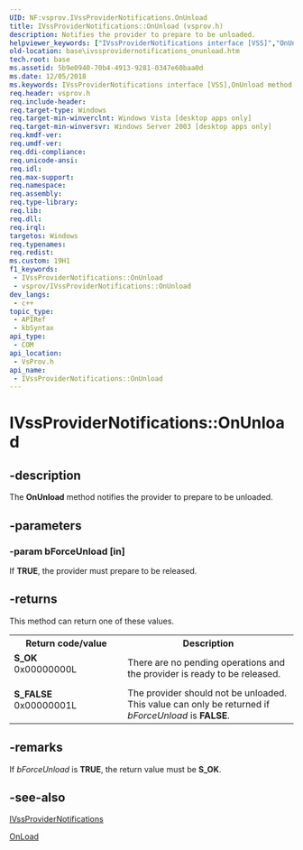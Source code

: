 ```yaml
---
UID: NF:vsprov.IVssProviderNotifications.OnUnload
title: IVssProviderNotifications::OnUnload (vsprov.h)
description: Notifies the provider to prepare to be unloaded.
helpviewer_keywords: ["IVssProviderNotifications interface [VSS]","OnUnload method","IVssProviderNotifications.OnUnload","IVssProviderNotifications::OnUnload","OnUnload","OnUnload method [VSS]","OnUnload method [VSS]","IVssProviderNotifications interface","base.ivssprovidernotifications_onunload","vsprov/IVssProviderNotifications::OnUnload"]
old-location: base\ivssprovidernotifications_onunload.htm
tech.root: base
ms.assetid: 5b9e0940-70b4-4913-9281-0347e60baa0d
ms.date: 12/05/2018
ms.keywords: IVssProviderNotifications interface [VSS],OnUnload method, IVssProviderNotifications.OnUnload, IVssProviderNotifications::OnUnload, OnUnload, OnUnload method [VSS], OnUnload method [VSS],IVssProviderNotifications interface, base.ivssprovidernotifications_onunload, vsprov/IVssProviderNotifications::OnUnload
req.header: vsprov.h
req.include-header: 
req.target-type: Windows
req.target-min-winverclnt: Windows Vista [desktop apps only]
req.target-min-winversvr: Windows Server 2003 [desktop apps only]
req.kmdf-ver: 
req.umdf-ver: 
req.ddi-compliance: 
req.unicode-ansi: 
req.idl: 
req.max-support: 
req.namespace: 
req.assembly: 
req.type-library: 
req.lib: 
req.dll: 
req.irql: 
targetos: Windows
req.typenames: 
req.redist: 
ms.custom: 19H1
f1_keywords:
 - IVssProviderNotifications::OnUnload
 - vsprov/IVssProviderNotifications::OnUnload
dev_langs:
 - c++
topic_type:
 - APIRef
 - kbSyntax
api_type:
 - COM
api_location:
 - VsProv.h
api_name:
 - IVssProviderNotifications::OnUnload
---
```


# IVssProviderNotifications::OnUnload


## -description

The <b>OnUnload</b> method 
  notifies the provider  to prepare to be unloaded.

## -parameters

### -param bForceUnload [in]

If <b>TRUE</b>, the provider must prepare to be released.

## -returns

This method can return one of these values.

<table>
<tr>
<th>Return code/value</th>
<th>Description</th>
</tr>
<tr>
<td width="40%">
<dl>
<dt><b><b>S_OK</b></b></dt>
<dt>0x00000000L</dt>
</dl>
</td>
<td width="60%">
There are no pending operations and the  provider is ready to be released.

</td>
</tr>
<tr>
<td width="40%">
<dl>
<dt><b>S_FALSE</b></dt>
<dt>0x00000001L</dt>
</dl>
</td>
<td width="60%">
The provider should not be unloaded. This value can only be returned if <i>bForceUnload</i> is <b>FALSE</b>.

</td>
</tr>
</table>

## -remarks

If <i>bForceUnload</i> is <b>TRUE</b>, the return value must be 
   <b>S_OK</b>.

## -see-also

<a href="/windows/desktop/api/vsprov/nn-vsprov-ivssprovidernotifications">IVssProviderNotifications</a>



<a href="/windows/desktop/api/vsprov/nf-vsprov-ivssprovidernotifications-onload">OnLoad</a>

